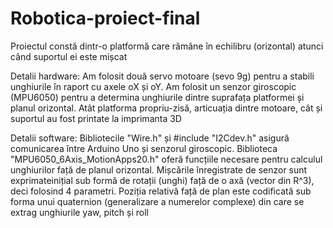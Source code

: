 # Robotica-proiect-final
Proiectul constă dintr-o platformă care rămâne în echilibru (orizontal) atunci când suportul ei este mișcat

Detalii hardware:
  Am folosit două servo motoare (sevo 9g) pentru a stabili unghiurile în raport cu axele oX și oY. 
  Am folosit un senzor giroscopic (MPU6050) pentru a determina unghiurile dintre suprafața platformei și planul orizontal. 
  Atât platforma propriu-zisă, articuația dintre motoare, cât și suportul au fost printate la imprimanta 3D

Detalii software: 
  Bibliotecile "Wire.h" și #include "I2Cdev.h" asigură comunicarea între Arduino Uno și senzorul giroscopic. 
  Biblioteca "MPU6050_6Axis_MotionApps20.h" oferă funcțiile necesare pentru calculul unghiurilor față de planul orizontal. 
  Mișcările înregistrate de senzor sunt exprimateinițial sub formă de rotații (unghi) față de o axă (vector din R^3), deci folosind 4 parametri. Poziția relativă față de plan este codificată sub forma unui quaternion (generalizare a numerelor complexe) din care se extrag unghiurile yaw, pitch și roll
